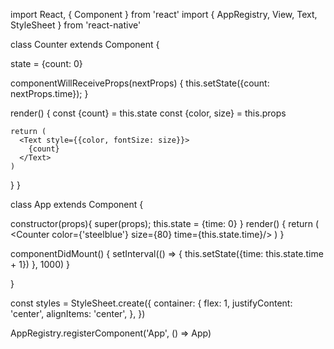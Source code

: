 import React, { Component } from 'react'
import { AppRegistry, View, Text, StyleSheet } from 'react-native'

class Counter extends Component {

  state = {count: 0}

  componentWillReceiveProps(nextProps) {
    this.setState({count: nextProps.time});
  }

  render() {
    const {count} = this.state
    const {color, size} = this.props

    return (
      <Text style={{color, fontSize: size}}>
        {count}
      </Text>
    )
  }
}

class App extends Component {
  
  constructor(props){
    super(props);
    this.state = {time: 0}
  }
  render() {
    return (
      <View style={styles.container}>
        <Counter color={'steelblue'} size={80} time={this.state.time}/>
      </View>
    )
  }
  
  componentDidMount() {
    setInterval(() => {
      this.setState({time: this.state.time + 1})
    }, 1000)
  }
  
}

const styles = StyleSheet.create({
  container: {
    flex: 1,
    justifyContent: 'center',
    alignItems: 'center',
  },
})

AppRegistry.registerComponent('App', () => App)
